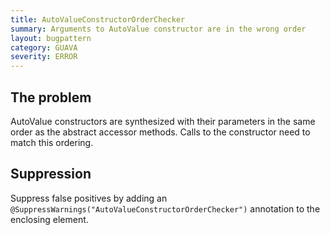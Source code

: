 ```yaml
---
title: AutoValueConstructorOrderChecker
summary: Arguments to AutoValue constructor are in the wrong order
layout: bugpattern
category: GUAVA
severity: ERROR
---
```


<!--
*** AUTO-GENERATED, DO NOT MODIFY ***
To make changes, edit the @BugPattern annotation or the explanation in docs/bugpattern.
-->

## The problem
AutoValue constructors are synthesized with their parameters in the same order as the abstract accessor methods. Calls to the constructor need to match this ordering.

## Suppression
Suppress false positives by adding an `@SuppressWarnings("AutoValueConstructorOrderChecker")` annotation to the enclosing element.
